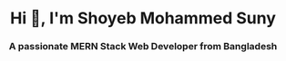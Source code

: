 
<h1 align="center">Hi 👋, I'm Shoyeb Mohammed Suny</h1>
<h3 align="center">A passionate MERN Stack Web Developer from Bangladesh</h3>
